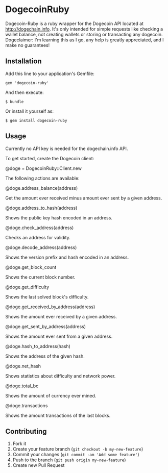 # DogecoinRuby

Dogecoin-Ruby is a ruby wrapper for the Dogecoin API located at http://dogechain.info.  It's only intended for simple requests like checking a wallet balance, not creating wallets or storing or transacting any dogecoin.  Dogeclaimer: I'm learning this as I go, any help is greatly appreciated, and I make no guarantees!

## Installation

Add this line to your application's Gemfile:

    gem 'dogecoin-ruby'

And then execute:

    $ bundle

Or install it yourself as:

    $ gem install dogecoin-ruby

## Usage

Currently no API key is needed for the dogechain.info API.

To get started, create the Dogecoin client:

  @doge = DogecoinRuby::Client.new

The following actions are available:

  @doge.address_balance(address)
  
Get the amount ever received minus amount ever sent by a given address.

  @doge.address_to_hash(address)
  
Shows the public key hash encoded in an address.

  @doge.check_address(address)
  
Checks an address for validity.

  @doge.decode_address(address)
  
Shows the version prefix and hash encoded in an address.

  @doge.get_block_count
  
Shows the current block number.

  @doge.get_difficulty
  
Shows the last solved block's difficulty.

  @doge.get_received_by_address(address)
  
Shows the amount ever received by a given address.

  @doge.get_sent_by_address(address)
  
Shows the amount ever sent from a given address.

  @doge.hash_to_address(hash)
  
Shows the address of the given hash.

  @doge.net_hash
  
Shows statistics about difficulty and network power.

  @doge.total_bc
  
Shows the amount of currency ever mined.

  @doge.transactions
  
Shows the amount transactions of the last blocks.

## Contributing

1. Fork it
2. Create your feature branch (`git checkout -b my-new-feature`)
3. Commit your changes (`git commit -am 'Add some feature'`)
4. Push to the branch (`git push origin my-new-feature`)
5. Create new Pull Request
